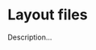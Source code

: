 <!-- ======================================================================
--- Search engine
title:          Layout files
keywords:       layout file
description:    Layout files in md-site-engine.
--- Menu system
order:          100
text:           Layout files
hidden:         false
umbel:          false
--- Page properties
id:             
document:       
layout:         layout-2-left
$-left:         toc
======================================================================= -->

# Layout files

Description...